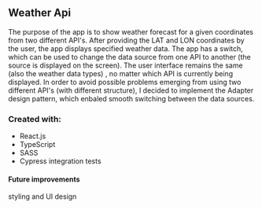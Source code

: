 ## Weather Api

The purpose of the app is to show weather forecast for a given coordinates from two different API's. 
After providing the LAT and LON coordinates by the user, the app displays specified weather data. The app has a switch, which can be used to change the data source from one API to another (the source is displayed on the screen). The user interface remains the same (also the weather data types) , no matter which API is currently being displayed. 
In order to avoid possible problems emerging from using two different API's (with different structure), I decided to implement the Adapter design pattern, which enbaled smooth switching between the data sources.


### Created with:

- React.js
- TypeScript
- SASS
- Cypress integration tests


#### Future improvements
styling and UI design
